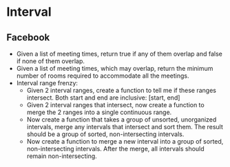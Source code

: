 Interval
==

## Facebook

- Given a list of meeting times, return true if any of them overlap and false if none of them overlap.
- Given a list of meeting times, which may overlap, return the minimum number of rooms required to accommodate all the meetings.
- Interval range frenzy:
  - Given 2 interval ranges, create a function to tell me if these ranges intersect. Both start and end are inclusive: [start, end]
  - Given 2 interval ranges that intersect, now create a function to merge the 2 ranges into a single continuous range.
  - Now create a function that takes a group of unsorted, unorganized intervals, merge any intervals that intersect and sort them. The result should be a group of sorted, non-intersecting intervals.
  - Now create a function to merge a new interval into a group of sorted, non-intersecting intervals. After the merge, all intervals should remain
  non-intersecting.
